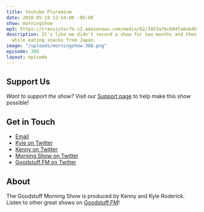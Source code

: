 ```yaml
---
title: Youtube Pluremium
date: 2018-05-19 13:54:00 -06:00
show: morningshow
mp3: https://transistorfm.s3.amazonaws.com/media/62/3453a7bc604fa8eb4bfe9d7327531004.mp3
description: It's like we didn't record a show for two months and then recorded in-person
  while eating snacks from Japan.
image: "/uploads/morningshow-388.png"
episode: 388
layout: episode
---
```




## Support Us
*Want to support the show?* Visit our [Support page](https://goodstuff.fm/support) to help make this show possible!

## Get in Touch
* [Email](mailto:kyle@goodstuff.fm)
* [Kyle on Twitter](http://twitter.com/dogburps)
* [Kenny on Twitter](http://twitter.com/pizzarobotics)
* [Morning Show on Twitter](http://twitter.com/morningshowam)
* [Goodstuff.FM on Twitter](http://twitter.com/goodstufffm)

## About
The Goodstuff Morning Show is produced by Kenny and Kyle Roderick. Listen to other great shows on [Goodstuff.FM](http://goodstuff.fm/shows)!
